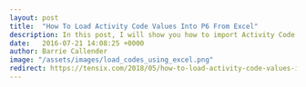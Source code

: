 ```yaml
---
layout: post
title:  "How To Load Activity Code Values Into P6 From Excel"
description: In this post, I will show you how to import Activity Code values from Excel into Oracle Primavera P6 without having to type them in or resort to programming in Java.
date:   2016-07-21 14:08:25 +0000
author:	Barrie Callender
image: "/assets/images/load_codes_using_excel.png"
redirect: https://tensix.com/2018/05/how-to-load-activity-code-values-into-primavera-p6-from-excel/
---
```

